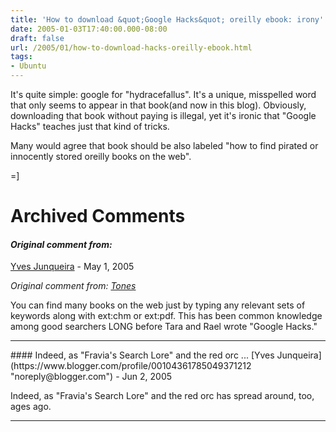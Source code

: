 ```yaml
---
title: 'How to download &quot;Google Hacks&quot; oreilly ebook: irony'
date: 2005-01-03T17:40:00.000-08:00
draft: false
url: /2005/01/how-to-download-hacks-oreilly-ebook.html
tags: 
- Ubuntu
---
```


It's quite simple: google for "hydracefallus". It's a unique, misspelled word that only seems to appear in that book(and now in this blog). Obviously, downloading that book without paying is illegal, yet it's ironic that "Google Hacks" teaches just that kind of tricks.  
  
Many would agree that book should be also labeled "how to find pirated or innocently stored oreilly books on the web".  
  
\=\]
# Archived Comments

#### _Original comment from:_
[Yves Junqueira](https://www.blogger.com/profile/00104361785049371212 "noreply@blogger.com") - <time datetime="2005-05-29T16:31:00.000-07:00">May 1, 2005</time>

_Original comment from: [Tones](http://www.blogger.com/profile/630958)_  
  
You can find many books on the web just by typing any relevant sets of keywords along with ext:chm or ext:pdf. This has been common knowledge among good searchers LONG before Tara and Rael wrote "Google Hacks."
<hr />
#### Indeed, as "Fravia's Search Lore" and the red orc ...
[Yves Junqueira](https://www.blogger.com/profile/00104361785049371212 "noreply@blogger.com") - <time datetime="2005-06-06T18:13:00.000-07:00">Jun 2, 2005</time>

Indeed, as "Fravia's Search Lore" and the red orc has spread around, too, ages ago.
<hr />
